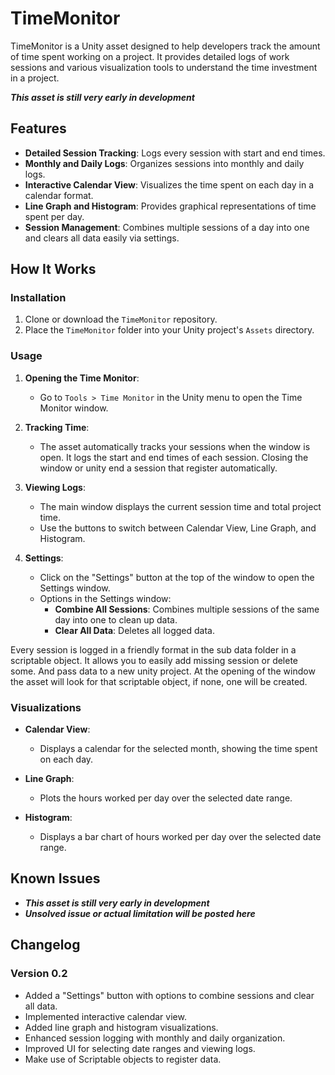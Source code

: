# TimeMonitor

TimeMonitor is a Unity asset designed to help developers track the amount of time spent working on a project. It provides detailed logs of work sessions and various visualization tools to understand the time investment in a project.

**_This asset is still very early in development_**

## Features

- **Detailed Session Tracking**: Logs every session with start and end times.
- **Monthly and Daily Logs**: Organizes sessions into monthly and daily logs.
- **Interactive Calendar View**: Visualizes the time spent on each day in a calendar format.
- **Line Graph and Histogram**: Provides graphical representations of time spent per day.
- **Session Management**: Combines multiple sessions of a day into one and clears all data easily via settings.

## How It Works

### Installation

1. Clone or download the `TimeMonitor` repository.
2. Place the `TimeMonitor` folder into your Unity project's `Assets` directory.

### Usage

1. **Opening the Time Monitor**:
    - Go to `Tools > Time Monitor` in the Unity menu to open the Time Monitor window.

2. **Tracking Time**:
    - The asset automatically tracks your sessions when the window is open. It logs the start and end times of each session. Closing the window or unity end a session that register automatically.

3. **Viewing Logs**:
    - The main window displays the current session time and total project time.
    - Use the buttons to switch between Calendar View, Line Graph, and Histogram.

4. **Settings**:
    - Click on the "Settings" button at the top of the window to open the Settings window.
    - Options in the Settings window:
        - **Combine All Sessions**: Combines multiple sessions of the same day into one to clean up data.
        - **Clear All Data**: Deletes all logged data.
     
Every session is logged in a friendly format in the sub data folder in a scriptable object. It allows you to easily add missing session or delete some. And pass data to a new unity project.
At the opening of the window the asset will look for that scriptable object, if none, one will be created.

### Visualizations

- **Calendar View**:
    - Displays a calendar for the selected month, showing the time spent on each day.
    
- **Line Graph**:
    - Plots the hours worked per day over the selected date range.
    
- **Histogram**:
    - Displays a bar chart of hours worked per day over the selected date range.

## Known Issues

- **_This asset is still very early in development_**
- **_Unsolved issue or actual limitation will be posted here_**

## Changelog

### Version 0.2

- Added a "Settings" button with options to combine sessions and clear all data.
- Implemented interactive calendar view.
- Added line graph and histogram visualizations.
- Enhanced session logging with monthly and daily organization.
- Improved UI for selecting date ranges and viewing logs.
- Make use of Scriptable objects to register data.
